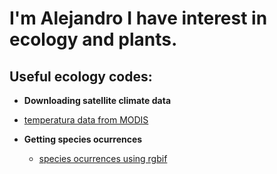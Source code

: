 <h1>I'm Alejandro 
 I have interest in ecology and plants.
 
<h2> Useful ecology codes:</h2>

- <b> Downloading satellite climate data </b>
 - [temperatura data from MODIS](https://github.com/AlejandroJaramilloUran/ee_temperature_info)
  
- <b>Getting species ocurrences</b>
  - [species ocurrences using rgbif](https://github.com/AlejandroJaramilloUran/getting_sp_ocurrences/tree/main)





<!--
**AlejandroJaramilloUran/AlejandroJaramilloUran** is a ✨ _special_ ✨ repository because its `README.md` (this file) appears on your GitHub profile.

Here are some ideas to get you started:

- 🔭 I’m currently working on ...
- 🌱 I’m currently learning ...
- 👯 I’m looking to collaborate on ...
- 🤔 I’m looking for help with ...
- 💬 Ask me about ...
- 📫 How to reach me: ...
- 😄 Pronouns: ...
- ⚡ Fun fact: ...
-->
